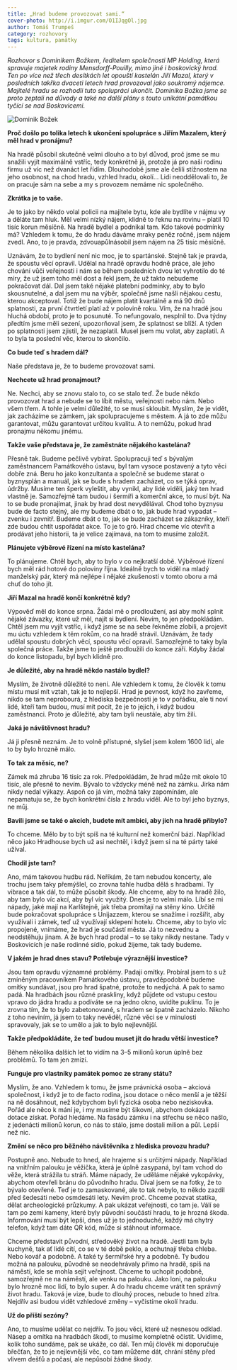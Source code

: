 ```yaml
---
title: „Hrad budeme provozovat sami.“
cover-photo: http://i.imgur.com/O1IJqgOl.jpg
author: Tomáš Trumpeš
category: rozhovory
tags: kultura, památky
---
```


*Rozhovor s Dominikem Božkem, ředitelem společnosti MP Holding, která spravuje majetek rodiny Mensdorff-Pouilly, mimo jiné i boskovický hrad. Ten po více než třech desítkách let opouští kastelán Jiří Mazal, který v posledních takřka dvaceti letech hrad provozoval jako soukromý nájemce. Majitelé hradu se rozhodli tuto spolupráci ukončit. Dominika Božka jsme se proto zeptali na důvody a také na další plány s touto unikátní památkou tyčící se nad Boskovicemi.*

<img src="http://i.imgur.com/O1IJqgO.jpg" alt="Dominik Božek" class="img-responsive img-popup" data-author="Tomáš Trumpeš">

**Proč došlo po tolika letech k ukončení spolupráce s Jiřím Mazalem, který měl hrad v pronájmu?**

Na hradě působil skutečně velmi dlouho a to byl důvod, proč jsme se mu snažili vyjít maximálně vstříc, tedy konkrétně já, protože já pro naši rodinu firmu už víc než dvanáct let řídím. Dlouhodobě jsme ale čelili stížnostem na jeho osobnost, na chod hradu, vzhled hradu, okolí… Lidi neoddělovali to, že on pracuje sám na sebe a my s provozem nemáme nic společného.

**Zkrátka je to vaše.**

Je to jako by někdo volal policii na majitele bytu, kde ale bydlíte v nájmu vy a děláte tam hluk. Měl velmi nízký nájem, klidně to řeknu na rovinu – platil 10 tisíc korun měsíčně. Na hradě bydlel a podnikal tam. Kdo takové podmínky má? Vzhledem k tomu, že do hradu dáváme mraky peněz ročně, jsem nájem zvedl. Ano, to je pravda, zdvouapůlnásobil jsem nájem na 25 tisíc měsíčně.

Uznávám, že to bydlení není nic moc, je to spartánské. Stejně tak je pravda, že spoustu věcí opravil. Udělal na hradě opravdu hodně práce, ale jeho chování vůči veřejnosti i nám se během posledních dvou let vyhrotilo do té míry, že už jsem toho měl dost a řekl jsem, že už takto nebudeme pokračovat dál. Dal jsem také nějaké platební podmínky, aby to bylo skousnutelné, a dal jsem mu na výběr, společně jsme našli nějakou cestu, kterou akceptoval. Totiž že bude nájem platit kvartálně a má 90 dnů splatnosti, za první čtvrtletí platí až v polovině roku. Vím, že na hradě jsou hluchá období, proto je to posunuté. To nefungovalo, nesplnil to. Dva týdny předtím jsme měli sezení, upozorňoval jsem, že splatnost se blíží. A týden po splatnosti jsem zjistil, že nezaplatil. Musel jsem mu volat, aby zaplatil. A to byla ta poslední věc, kterou to skončilo.

**Co bude teď s hradem dál?**

Naše představa je, že to budeme provozovat sami.

**Nechcete už hrad pronajmout?**

Ne. Nechci, aby se znovu stalo to, co se stalo teď. Že bude někdo provozovat hrad a nebude se to líbit městu, veřejnosti nebo nám. Nebo všem třem. A tohle je velmi důležité, to se musí skloubit. Myslím, že je vidět, jak zacházíme se zámkem, jak spolupracujeme s městem. A já to zde můžu garantovat, můžu garantovat určitou kvalitu. A to nemůžu, pokud hrad pronajmu někomu jinému.

**Takže vaše představa je, že zaměstnáte nějakého kastelána?**

Přesně tak. Budeme pečlivě vybírat. Spolupracuji teď s bývalým zaměstnancem Památkového ústavu, byl tam vysoce postavený a tyto věci dobře zná. Beru ho jako konzultanta a společně se budeme starat o byznysplán a manuál, jak se bude s hradem zacházet, co se týká oprav, údržby. Musíme ten šperk vyleštit, aby vynikl, aby lidé viděli, jaký ten hrad vlastně je. Samozřejmě tam budou i šermíři a komerční akce, to musí být. Na to se bude pronajímat, jinak by hrad dost nevydělával. Chod toho byznysu bude de facto stejný, ale my budeme dbát o to, jak bude hrad vypadat – zvenku i zevnitř. Budeme dbát o to, jak se bude zacházet se zákazníky, kteří zde budou chtít uspořádat akce. To je to gró. Hrad chceme víc otevřít a prodávat jeho historii, ta je velice zajímavá, na tom to musíme založit.

**Plánujete výběrové řízení na místo kastelána?**

To plánujeme. Chtěl bych, aby to bylo v co nejkratší době. Výběrové řízení bych měl rád hotové do poloviny října. Ideálně bych to viděl na mladý manželský pár, který má nejlépe i nějaké zkušenosti v tomto oboru a má chuť do toho jít.

**Jiří Mazal na hradě končí konkrétně kdy?**

Výpověď měl do konce srpna. Žádal mě o prodloužení, asi aby mohl splnit nějaké závazky, které už měl, najít si bydlení. Nevím, to jen předpokládám. Chtěl jsem mu vyjít vstříc, i když jsme se na sebe řekněme zlobili, a projevit mu úctu vzhledem k těm rokům, co na hradě strávil. Uznávám, že tady udělal spoustu dobrých věcí, spoustu věcí opravil. Samozřejmě to taky byla společná práce. Takže jsme to ještě prodloužili do konce září. Kdyby žádal do konce listopadu, byl bych klidně pro.

**Je důležité, aby na hradě někdo nastálo bydlel?**

Myslím, že životně důležité to není. Ale vzhledem k tomu, že člověk k tomu místu musí mít vztah, tak je to nejlepší. Hrad je pevnost, když ho zavřeme, nikdo se tam neprobourá, z hlediska bezpečnosti je to v pořádku, ale ti noví lidé, kteří tam budou, musí mít pocit, že je to jejich, i když budou zaměstnanci. Proto je důležité, aby tam byli neustále, aby tím žili.

**Jaká je návštěvnost hradu?**

Já ji přesně neznám. Je to volně přístupné, slyšel jsem kolem 1600 lidí, ale to by bylo hrozně málo.

**To tak za měsíc, ne?**

Zámek má zhruba 16 tisíc za rok. Předpokládám, že hrad může mít okolo 10 tisíc, ale přesně to nevím. Bývalo to vždycky méně než na zámku. Jirka nám nikdy nedal výkazy. Aspoň co já vím, možná taky zapomínám, ale nepamatuju se, že bych konkrétní čísla z hradu viděl. Ale to byl jeho byznys, ne můj.

**Bavili jsme se také o akcích, budete mít ambici, aby jich na hradě přibylo?**

To chceme. Mělo by to být spíš na té kulturní než komerční bázi. Například něco jako Hradhouse bych už asi nechtěl, i když jsem si na té párty také užíval.

**Chodil jste tam?**

Ano, mám takovou hudbu rád. Neříkám, že tam nebudou koncerty, ale trochu jsem taky přemýšlel, co zrovna tahle hudba dělá s hradbami. Ty vibrace a tak dál, to může působit škody. Ale chceme, aby to na hradě žilo, aby tam bylo víc akcí, aby byl víc využitý. Dnes je to velmi málo. Líbí se mi nápady, jaké mají na Karlštejně, jak třeba promítají na stěny kino. Určitě bude pokračovat spolupráce s Unijazzem, kterou se snažíme i rozšířit, aby využívali i zámek, teď už využívají sklepení hotelu. Chceme, aby to bylo víc propojené, vnímáme, že hrad je součástí města. Já to nezvednu a neodstěhuju jinam. A že bych hrad prodal – to se taky nikdy nestane. Tady v Boskovicích je naše rodinné sídlo, pokud žijeme, tak tady budeme.

**V jakém je hrad dnes stavu? Potřebuje výraznější investice?**

Jsou tam opravdu významné problémy. Padají omítky. Probíral jsem to s už zmíněným pracovníkem Památkového ústavu, pravděpodobně budeme omítky sundávat, jsou pro hrad špatné, protože to nedýchá. A pak to samo padá. Na hradbách jsou různé praskliny, když půjdete od vstupu cestou vpravo do jádra hradu a podíváte se na jedno okno, uvidíte puklinu. To je zrovna tím, že to bylo zabetonované, s hradem se špatně zacházelo. Nikoho z toho neviním, já jsem to taky nevěděl, různé věci se v minulosti spravovaly, jak se to umělo a jak to bylo nejlevnější.

**Takže předpokládáte, že teď budou muset jít do hradu větší investice?**

Během několika dalších let to vidím na 3–5 milionů korun úplně bez problémů. To tam jen zmizí.

**Funguje pro vlastníky památek pomoc ze strany státu?**

Myslím, že ano. Vzhledem k tomu, že jsme právnická osoba – akciová společnost, i když je to de facto rodina, jsou dotace o něco menší a je těžší na ně dosáhnout, než kdybychom byli fyzická osoba nebo neziskovka. Pořád ale něco k mání je, i my musíme být šikovní, abychom dokázali dotace získat. Pořád hledáme. Na fasádu zámku i na střechu se něco našlo, z jedenácti milionů korun, co nás to stálo, jsme dostali milion a půl. Lepší než nic.

**Změní se něco pro běžného návštěvníka z hlediska provozu hradu?**

Postupně ano. Nebude to hned, ale hrajeme si s určitými nápady. Například na vnitřním palouku je věžička, která je úplně zasypaná, byl tam vchod do věže, která strážila tu stráň. Máme nápady, že uděláme nějaké vykopávky, abychom otevřeli bránu do původního hradu. Díval jsem se na fotky, že to bývalo otevřené. Teď je to zamaskované, ale to tak nebylo, to někdo zazdil před šedesáti nebo osmdesáti lety. Nevím proč. Chceme pozvat statika, dělat archeologické průzkumy. A pak ukázat veřejnosti, co tam je. Válí se tam po zemi kameny, které byly původní součástí hradu, to je hrozná škoda. Informování musí být lepší, dnes už je to jednoduché, každý má chytrý telefon, když tam dáte QR kód, může si stáhnout informace.

Chceme představit původní, středověký život na hradě. Jestli tam byla kuchyně, tak ať lidé cítí, co se v té době peklo, a ochutnají třeba chleba. Nebo kovář a podobně. A také ty šermířské hry a podobně. Ty budou možná na palouku, původně se neodehrávaly přímo na hradě, spíš na náměstí, kde se mohla sejít veřejnost. Chceme to uchopit podobně, samozřejmě ne na náměstí, ale venku na palouku. Jako loni, na palouku bylo hrozně moc lidí, to bylo super. A do hradu chceme vrátit ten správný život hradu. Taková je vize, bude to dlouhý proces, nebude to hned zítra. Nejdřív asi budou vidět vzhledové změny – vyčistíme okolí hradu.

**Už do příští sezóny?**

Ano, to musíme udělat co nejdřív. To jsou věci, které už nesnesou odklad. Násep a omítka na hradbách škodí, to musíme kompletně očistit. Uvidíme, kolik toho sundáme, pak se ukáže, co dál. Ten můj člověk mi doporučuje břečťan, že to je nejlevnější věc, co tam můžeme dát, chrání stěny před vlivem dešťů a počasí, ale nepůsobí žádné škody. 
